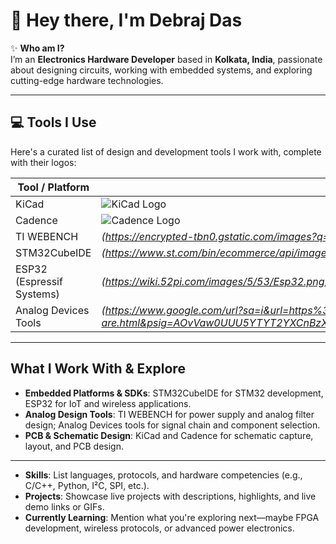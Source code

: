 # 👋 Hey there, I'm Debraj Das  

✨ **Who am I?**  
I’m an **Electronics Hardware Developer** based in **Kolkata, India**, passionate about designing circuits, working with embedded systems, and exploring cutting-edge hardware technologies.

---

## 💻 Tools I Use

Here's a curated list of design and development tools I work with, complete with their logos:

| Tool / Platform             | Logo |
|-----------------------------|------|
| KiCad                       | ![KiCad Logo](https://upload.wikimedia.org/wikipedia/commons/5/59/KiCad-Logo.svg) |
| Cadence                     | ![Cadence Logo](https://encrypted-tbn0.gstatic.com/images?q=tbn:ANd9GcTg0MmmNLeuQl7eGa_dr-Sw_no2K3s7m3I0cg&s) |
| TI WEBENCH                  | *(https://encrypted-tbn0.gstatic.com/images?q=tbn:ANd9GcT06hS-I6gJjckgOfYxM07e5ZIWnT2CugB5zA&s)* |
| STM32CubeIDE                | *(https://www.st.com/bin/ecommerce/api/image.PF267946.en.feature-description-include-personalized-no-cpn-large.jpg)* |
| ESP32 (Espressif Systems)   | *(https://wiki.52pi.com/images/5/53/Esp32.png)* |
| Analog Devices Tools        | *(https://www.google.com/url?sa=i&url=https%3A%2F%2Fwww.analog.com%2Fen%2Fwho-we-are.html&psig=AOvVaw0UUU5YTYT2YXCnBzXHrvFB&ust=1757350262640000&source=images&cd=vfe&opi=89978449&ved=0CBUQjRxqFwoTCIDfi4SOx48DFQAAAAAdAAAAABAE)* |

---

##  What I Work With & Explore

- **Embedded Platforms & SDKs**: STM32CubeIDE for STM32 development, ESP32 for IoT and wireless applications.
- **Analog Design Tools**: TI WEBENCH for power supply and analog filter design; Analog Devices tools for signal chain and component selection.
- **PCB & Schematic Design**: KiCad and Cadence for schematic capture, layout, and PCB design.

---


- **Skills**: List languages, protocols, and hardware competencies (e.g., C/C++, Python, I²C, SPI, etc.).
- **Projects**: Showcase live projects with descriptions, highlights, and live demo links or GIFs.
- **Currently Learning**: Mention what you're exploring next—maybe FPGA development, wireless protocols, or advanced power electronics.
